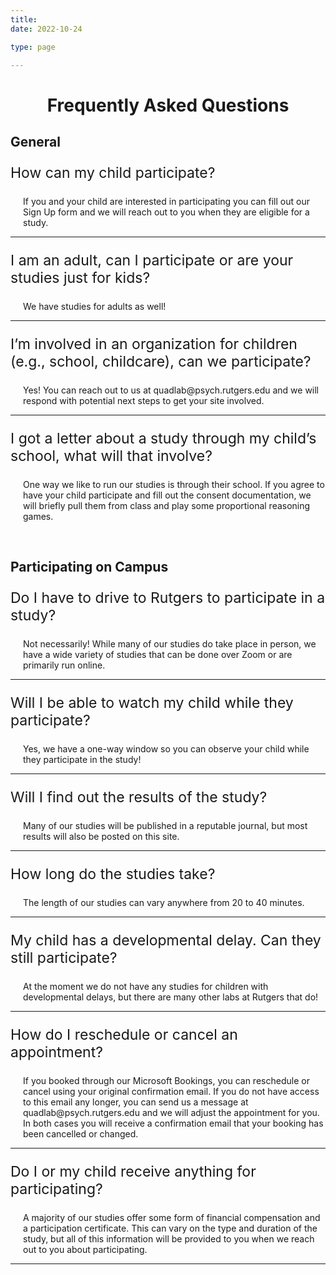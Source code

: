 ```yaml
---
title: 
date: 2022-10-24

type: page

--- 
```


<div align="center">

# Frequently Asked Questions

<div align="left">

## General

<p style="font-size: 23px">How can my child participate?</p>
        <p style="margin-left: 20px">If you and your child are interested in participating you can fill out our Sign Up form and we will reach out to you when they are eligible for a study.</p>
        <hr>
        <p style="font-size: 23px">I am an adult, can I participate or are your studies just for kids? </p>
        <p style="margin-left: 20px">We have studies for adults as well!</p>
        <hr>
        <p style="font-size: 23px">I’m involved in an organization for children (e.g., school, childcare), can we participate?</p>
        <p style="margin-left: 20px">Yes! You can reach out to us at quadlab@psych.rutgers.edu and we will respond with potential next steps to get your site involved. </p>
        <hr>
        <p style="font-size: 23px">I got a letter about a study through my child’s school, what will that involve?</p>
        <p style="margin-left: 20px">One way we like to run our studies is through their school. If you agree to have your child participate and fill out the consent documentation, we will briefly pull them from class and play some proportional reasoning games.</p>
        
<br>

## Participating on Campus

<p style="font-size: 23px">Do I have to drive to Rutgers to participate in a study?</p>
        <p style="margin-left: 20px">Not necessarily! While many of our studies do take place in person, we have a wide variety of studies that can be done over Zoom or are primarily run online.</p>
        <hr>
        <p style="font-size: 23px">Will I be able to watch my child while they participate? </p>
        <p style="margin-left: 20px">Yes, we have a one-way window so you can observe your child while they participate in the study!</p>
        <hr>
        <p style="font-size: 23px">Will I find out the results of the study?</p>
        <p style="margin-left: 20px">Many of our studies will be published in a reputable journal, but most results will also be posted on this site.</p>
        <hr>
        <p style="font-size: 23px">How long do the studies take?</p>
        <p style="margin-left: 20px">The length of our studies can vary anywhere from 20 to 40 minutes.</p>
        <hr>
        <p style="font-size: 23px">My child has a developmental delay. Can they still participate?</p>
        <p style="margin-left: 20px">At the moment we do not have any studies for children with developmental delays, but there are many other labs at Rutgers that do! </p>
        <hr>
        <p style="font-size: 23px">How do I reschedule or cancel an appointment?</p>
        <p style="margin-left: 20px">If you booked through our Microsoft Bookings, you can reschedule or cancel using your original confirmation email. If you do not have access to this email any longer, you can send us a message at quadlab@psych.rutgers.edu and we will adjust the appointment for you. In both cases you will receive a confirmation email that your booking has been cancelled or changed.</p>
        <hr>
        <p style="font-size: 23px">Do I or my child receive anything for participating?</p>
        <p style="margin-left: 20px">A majority of our studies offer some form of financial compensation and a participation certificate. This can vary on the type and duration of the study, but all of this information will be provided to you when we reach out to you about participating.</p>
        <hr>
        
        
        